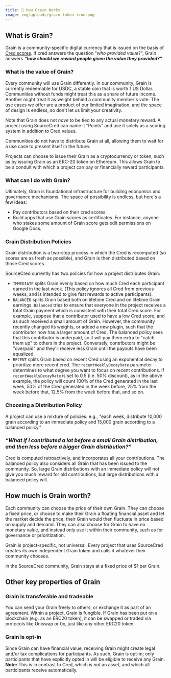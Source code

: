 ```yaml
---
title: 🌾 How Grain Works
image: img/uploads/grain-token-icon.png
---
```


## What is Grain?

Grain is a community-specific digital currency that is issued on the basis of
[Cred scores](https://sourcecred.io/docs/beta/cred). If cred answers the
question "_who provided value_?", Grain answers **_"how should we reward people
given the value they provided?"_**

### What is the value of Grain?

Every community will use Grain differently. In our community, Grain is currently
redeemable for USDC, a stable coin that is worth 1 US Dollar. Communities
without funds might treat this as a share of future income. Another might treat
it as weight behind a community member's vote. The use cases we offer are a
product of our limited imagination, and the space of design is endless, so don't
let us limit your creativity.

Note that Grain does not _have_ to be tied to any actual monetary reward. A
project using SourceCred can name it “Points” and use it solely as a scoring
system in addition to Cred values.

Communities do not have to distribute Grain at all, allowing them to wait for a
use case to present itself in the future.

Projects can choose to issue their Grain as a cryptocurrency or token, such as
by issuing Grain as an ERC-20 token on Ethereum. This allows Grain to be a
conduit with which a project can pay or financially reward participants.

### What can I do with Grain?

Ultimately, Grain is foundational infrastructure for building economics and
governance mechanisms. The space of possibility is endless, but here's a few
ideas:

- Pay contributors based on their cred scores.
- Build apps that use Grain scores as certificates. For instance, anyone who
  stakes some amount of Grain score gets edit permissions on Google Docs.

### Grain Distribution Policies

Grain distribution is a two-step process in which the Cred is recomputed (so
scores are as fresh as possible), and Grain is then distributed based on those
Cred scores.

SourceCred currently has two policies for how a project distributes Grain:

- `IMMEDIATE` splits Grain evenly based on how much Cred each participant earned
  in the last week. (This policy ignores all Cred from previous weeks, and is
  intended to give fast rewards to active participants).
- `BALANCED` splits Grain based both on lifetime Cred and on lifetime Grain
  earnings. `Balanced` tries to ensure that everyone in the project receives a
  total Grain payment which is consistent with their total Cred score. For
  example, suppose that a contributor used to have a low Cred score, and as such
  received a small amount of Grain. However, the community recently changed its
  weights, or added a new plugin, such that the contributor now has a larger
  amount of Cred. The balanced policy sees that this contributor is underpaid,
  so it will pay them extra to "catch them up" to others in the project.
  Conversely, contributors might be "overpaid" and they'll receive less Grain
  until the payouts have been equalized.
- `RECENT` splits Grain based on recent Cred using an exponential decay to
  prioritize more recent cred. The `recentWeeklyDecayRate` parameter determines
  to what degree you want to focus on recent contributions. If
  `recentWeeklyDecayRate` is set to 0.5 (i.e. 50% discount), as in the above
  example, the policy will count 100% of the Cred generated in the last week,
  50% of the Cred generated in the week before, 25% from the week before that,
  12.5% from the week before that, and so on.

### Choosing a Distribution Policy

A project can use a mixture of policies: e.g., "each week, distribute 10,000
grain according to an immediate policy and 15,000 grain according to a balanced
policy."

### _“What if I contributed a lot before a small Grain distribution, and then less before a bigger Grain distribution?”_

Cred is computed retroactively, and incorporates all your contributions. The
balanced policy also considers all Grain that has been issued to the community.
So, large Grain distributions with an immediate policy will not give you much
reward for old contributions, but large distributions with a balanced policy
will.

## How much is Grain worth?

Each community can choose the price of their own Grain. They can choose a fixed
price, or choose to make their Grain a floating financial asset and let the
market decide the price; their Grain would then fluctuate in price based on
supply and demand. They can also choose for Grain to have no monetary value, and
instead only use it within their community, such as for governance or
prioritization.

Grain is project-specific, not universal. Every project that uses SourceCred
creates its own independent Grain token and calls it whatever their community
chooses.

In the SourceCred community, Grain stays at a fixed price of \$1 per Grain.

## Other key properties of Grain

### Grain is transferable and tradeable

You can send your Grain freely to others, or exchange it as part of an
agreement. Within a project, Grain is fungible. If Grain has been put on a
blockchain (e.g. as an ERC20 token), it can be swapped or traded via protocols
like Uniswap or 0x, just like any other ERC20 token.

### Grain is opt-in

Since Grain can have financial value, receiving Grain might create legal and/or
tax complications for participants. As such, Grain is opt-in; only participants
that have explicitly opted in will be eligible to receive any Grain. **Note:**
This is in contrast to Cred, which is _not_ an asset, and which all participants
receive automatically.
